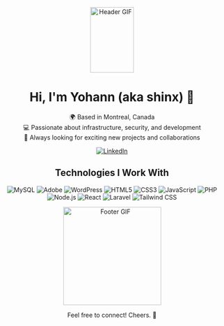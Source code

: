 <div align="center">
  <img src="https://media.giphy.com/media/qUABlXKRRvfQobzIXp/giphy.gif" width="100" height="150" alt="Header GIF"/>

  # Hi, I'm Yohann (aka shinx) 👋

  🌍 Based in Montreal, Canada  
  💻 Passionate about infrastructure, security, and development  
  🚀 Always looking for exciting new projects and collaborations

  [![LinkedIn](https://img.shields.io/badge/LinkedIn-Connect-blue?style=for-the-badge&logo=linkedin&logoColor=white)](https://www.linkedin.com/in/godinyohann/)

  ## Technologies I Work With

  ![MySQL](https://img.shields.io/badge/mysql-%2300f.svg?style=for-the-badge&logo=mysql&logoColor=white)
  ![Adobe](https://img.shields.io/badge/adobe-%23FF0000.svg?style=for-the-badge&logo=adobe&logoColor=white)
  ![WordPress](https://img.shields.io/badge/WordPress-%23117AC9.svg?style=for-the-badge&logo=WordPress&logoColor=white)
  ![HTML5](https://img.shields.io/badge/html5-%23E34F26.svg?style=for-the-badge&logo=html5&logoColor=white)
  ![CSS3](https://img.shields.io/badge/css3-%231572B6.svg?style=for-the-badge&logo=css3&logoColor=white)
  ![JavaScript](https://img.shields.io/badge/javascript-%23323330.svg?style=for-the-badge&logo=javascript&logoColor=%23F7DF1E)
  ![PHP](https://img.shields.io/badge/php-%23777BB4.svg?style=for-the-badge&logo=php&logoColor=white)
  ![Node.js](https://img.shields.io/badge/node.js%20-%2343853D.svg?style=for-the-badge&logo=node.js&logoColor=white)
  ![React](https://img.shields.io/badge/react%20-%2320232a.svg?style=for-the-badge&logo=react&logoColor=%2361DAFB)
  ![Laravel](https://img.shields.io/badge/laravel%20-%23FF2D20.svg?style=for-the-badge&logo=laravel&logoColor=white)
  ![Tailwind CSS](https://img.shields.io/badge/tailwindcss%20-%2338B2AC.svg?style=for-the-badge&logo=tailwind-css&logoColor=white)

  <img src="https://media.giphy.com/media/hqU2KkjW5bE2v2Z7Q2/giphy.gif" width="225" alt="Footer GIF"/>

  Feel free to connect! Cheers. 🍻
</div>
